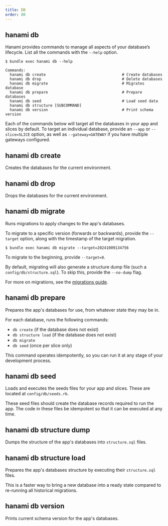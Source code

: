 ```yaml
---
title: DB
order: 80
---
```


## hanami db

Hanami provides commands to manage all aspects of your database’s lifecycle. List all the commands with the `--help` option.

```shell
$ bundle exec hanami db --help

Commands:
  hanami db create                                  # Create databases
  hanami db drop                                    # Delete databases
  hanami db migrate                                 # Migrates database
  hanami db prepare                                 # Prepare databases
  hanami db seed                                    # Load seed data
  hanami db structure [SUBCOMMAND]
  hanami db version                                 # Print schema version
```

Each of the commands below will target all the databases in your app and slices by default. To target an individual database, provide an `--app` or `--slice=SLICE` option, as well as `--gateway=GATEWAY` if you have multiple gateways configured.

## hanami db create

Creates the databases for the current environment.

## hanami db drop

Drops the databases for the current environment.

## hanami db migrate

Runs migrations to apply changes to the app's databases.

To migrate to a specific version (forwards or backwards), provide the `--target` option, along with the timestamp of the target migration.

```shell
$ bundle exec hanami db migrate --target=20241009134756
```

To migrate to the beginning, provide `--target=0`.

By default, migrating will also generate a structure dump file (such a `config/db/structure.sql`). To skip this, provide the `--no-dump` flag.

For more on migrations, see the [migrations guide](/v2.2/database/migrations/).

## hanami db prepare

Prepares the app's databases for use, from whatever state they may be in.

For each database, runs the following commands:

- `db create` (if the database does not exist)
- `db structure load` (if the database does not exist)
- `db migrate`
- `db seed` (once per slice only)

This command operates idempotently, so you can run it at any stage of your development process.

## hanami db seed

Loads and executes the seeds files for your app and slices. These are located at `config/db/seeds.rb`.

These seed files should create the database records required to run the app. The code in these files be idempotent so that it can be executed at any time.

## hanami db structure dump

Dumps the structure of the app's databases into `structure.sql` files.

## hanami db structure load

Prepares the app's databases structure by executing their `structure.sql` files.

This is a faster way to bring a new database into a ready state compared to re-running all historical migrations.

## hanami db version

Prints current schema version for the app's databases.
